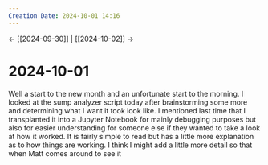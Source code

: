 ```yaml
---
Creation Date: 2024-10-01 14:16
---
```


<- [[2024-09-30]] | [[2024-10-02]]  ->

# 2024-10-01
Well a start to the new month and an unfortunate start to the morning. I looked at the sump analyzer script today after brainstorming some more and determining what I want it took look like. I mentioned last time that I transplanted it into a Jupyter Notebook for mainly debugging purposes but also for easier understanding for someone else if they wanted to take a look at how it worked.  It is fairly simple to read but has a little more explanation as to how things are working. I think I might add a little more detail so that when Matt comes around to see it 